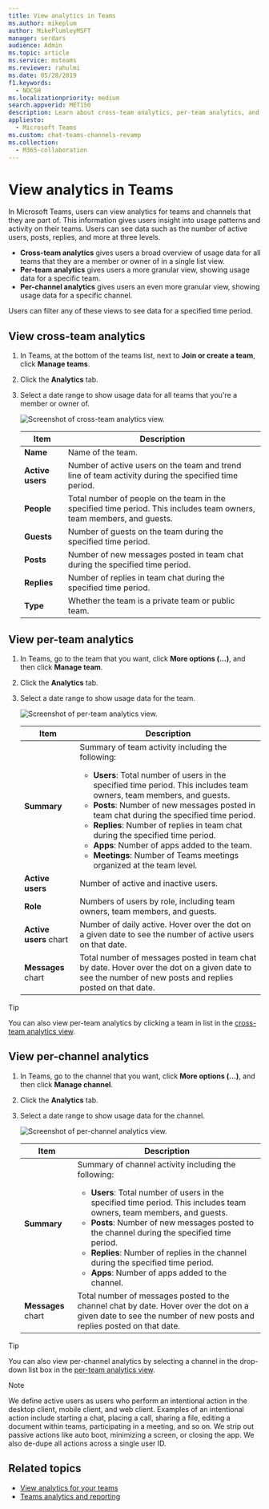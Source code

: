 ```yaml
---
title: View analytics in Teams
ms.author: mikeplum
author: MikePlumleyMSFT
manager: serdars
audience: Admin
ms.topic: article
ms.service: msteams
ms.reviewer: rahulmi
ms.date: 05/28/2019
f1.keywords: 
  - NOCSH
ms.localizationpriority: medium
search.appverid: MET150
description: Learn about cross-team analytics, per-team analytics, and per-channel analytics in Teams, which let users see usage data for teams or channels that they are part of.
appliesto: 
  - Microsoft Teams
ms.custom: chat-teams-channels-revamp
ms.collection: 
  - M365-collaboration
---
```

# View analytics in Teams

In Microsoft Teams, users can view analytics for teams and channels that they are part of. This information gives users insight into usage patterns and activity on their teams. Users can see data such as the number of active users, posts, replies, and more at three levels.

- **Cross-team analytics** gives users a broad overview of usage data for all teams that they are a member or owner of in a single list view.
- **Per-team analytics** gives users a more granular view, showing usage data for a specific team.
- **Per-channel analytics** gives users an even more granular view, showing usage data for a specific channel.

Users can filter any of these views to see data for a specified time period.

## View cross-team analytics

1. In Teams, at the bottom of the teams list, next to **Join or create a team**, click **Manage teams**.
2. Click the **Analytics** tab.
3. Select a date range to show usage data for all teams that you're a member or owner of.

    ![Screenshot of cross-team analytics view.](../media/view-analytics-cross-team.png)

    |Item |Description  |
    |--------|-------------|
    |**Name**   |Name of the team. |
    |**Active users**   |Number of active users on the team and trend line of team activity during the specified time period.
    |**People**   |Total number of people on the team in the specified time period. This includes team owners, team members, and guests.|
    |**Guests**   |Number of guests on the team during the specified time period. |
    |**Posts**   |Number of new messages posted in team chat during the specified time period. |
    |**Replies**   |Number of replies in team chat during the specified time period. |
    |**Type**   |Whether the team is a private team or public team.|

## View per-team analytics

1. In Teams, go to the team that you want, click **More options (...)**, and then click **Manage team**.
2. Click the **Analytics** tab.
4. Select a date range to show usage data for the team.  

    ![Screenshot of per-team analytics view.](../media/view-analytics-per-team.png)

    |Item |Description  |
    |--------|-------------|
    |**Summary**   |Summary of team activity including the following:<ul><li>**Users**: Total number of users in the specified time period. This includes team owners, team members, and guests.</li> <li>**Posts**: Number of new messages posted in team chat during the specified time period.</li><li>**Replies**: Number of replies in team chat during the specified time period.</li> <li>**Apps**: Number of apps added to the team.</li><li>**Meetings**: Number of Teams meetings organized at the team level.</li> </ul> |
    |**Active users**   |Number of active and inactive users.|
    |**Role**   |Numbers of users by role, including team owners, team members, and guests.|
    |**Active users** chart  |Number of daily active. Hover over the dot on a given date to see the number of active users on that date.|
    |**Messages** chart  |Total number of messages posted in team chat by date. Hover over the dot on a given date to see the number of new posts and replies posted on that date.|

> [!TIP]
> You can also view per-team analytics by clicking a team in list in the [cross-team analytics view](#view-cross-team-analytics).

## View per-channel analytics

1. In Teams, go to the channel that you want, click **More options (...)**, and then click **Manage channel**.
2. Click the **Analytics** tab.
3. Select a date range to show usage data for the channel.  

    ![Screenshot of per-channel analytics view.](../media/view-analytics-per-channel.png)

    |Item |Description  |
    |--------|-------------|
    |**Summary**   |Summary of channel activity including the following:<ul><li>**Users**: Total number of users in the specified time period. This includes team owners, team members, and guests.</li> <li>**Posts**: Number of new messages posted to the channel during the specified time period.</li><li>**Replies**: Number of replies in the channel during the specified time period.</li> <li>**Apps**: Number of apps added to the channel.</li> </ul> |
    |**Messages** chart  |Total number of messages posted to the channel chat by date. Hover over the dot on a given date to see the number of new posts and replies posted on that date.|

> [!TIP]
> You can also view per-channel analytics by selecting a channel in the drop-down list box in the [per-team analytics view](#view-per-team-analytics).
    
> [!NOTE]
> We define active users as users who perform an intentional action in the desktop client, mobile client, and web client. Examples of an intentional action include starting a chat, placing a call, sharing a file, editing a document within teams, participating in a meeting, and so on. We strip out passive actions like auto boot, minimizing a screen, or closing the app. We also de-dupe all actions across a single user ID.

## Related topics

- [View analytics for your teams](https://support.office.com/article/view-analytics-for-your-teams-5b8ad4b1-af34-4217-aff4-cd11a820b56b)
- [Teams analytics and reporting](teams-reporting-reference.md)
